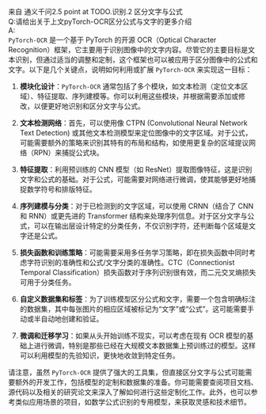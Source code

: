 来自 通义千问2.5 point at TODO.识别.2 区分文字与公式  
Q:请给出关于上文pyTorch-OCR区分公式与文字的更多介绍    
A:  
`PyTorch-OCR` 是一个基于 PyTorch 的开源 OCR（Optical Character Recognition）框架，它主要用于识别图像中的文字内容。尽管它的主要目标是文本识别，但通过适当的调整和定制，这个框架也可以被应用于区分图像中的公式和文字。以下是几个关键点，说明如何利用或扩展 `PyTorch-OCR` 来实现这一目标：

1. **模块化设计**：`PyTorch-OCR` 通常包括了多个模块，如文本检测（定位文本区域）、特征提取、序列建模等。你可以利用这些模块，并根据需要添加或修改，以便更好地识别和区分文字与公式。

2. **文本检测网络**：首先，可以使用像 CTPN (Convolutional Neural Network Text Detection) 或其他文本检测模型来定位图像中的文字区域。对于公式，可能需要额外的策略来识别其特有的布局和结构，如使用更复杂的区域提议网络（RPN）来捕捉公式块。

3. **特征提取**：利用预训练的 CNN 模型（如 ResNet）提取图像特征，这是识别文字和公式的基础。对于公式，可能需要对网络进行微调，使其能够更好地捕捉数学符号和排版特征。

4. **序列建模与分类**：对于已检测到的文字区域，可以使用 CRNN（结合了 CNN 和 RNN）或更先进的 Transformer 结构来处理序列信息。对于区分文字与公式，可以在输出层设计特定的分类任务，不仅识别字符，还判断每个区域是文字还是公式。

5. **损失函数和训练策略**：可能需要采用多任务学习策略，即在损失函数中同时考虑字符识别的准确性和公式/文字分类的准确性。CTC（Connectionist Temporal Classification）损失函数对于序列识别很有效，而二元交叉熵损失可用于分类任务。

6. **自定义数据集和标签**：为了训练模型区分公式和文字，需要一个包含明确标注的数据集，其中每张图片的相应区域被标记为“文字”或“公式”。这可能需要手动或半自动地创建和验证。

7. **微调和迁移学习**：如果从头开始训练不现实，可以考虑在现有 OCR 模型的基础上进行微调，特别是那些已经在大规模文本数据集上预训练过的模型。这样可以利用模型的先验知识，更快地收敛到特定任务。

请注意，虽然 `PyTorch-OCR` 提供了强大的工具集，但直接区分文字与公式可能需要额外的开发工作，包括模型的定制和数据集的准备。你可能需要查阅项目文档、源代码以及相关的研究论文来深入了解如何进行这些定制化工作。此外，也可以参考类似应用场景的项目，如数学公式识别的专用模型，来获取灵感和技术细节。